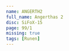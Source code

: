 ```yaml
---
name: ANGERTH2
full_name: Angerthas 2
disc: SiFoX-15
page: 99/1
missing: true
tags: [Runen]
---
```

